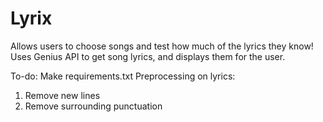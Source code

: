 # Lyrix
Allows users to choose songs and test how much of the lyrics they know! Uses Genius API to get song lyrics, and displays them for the user.

To-do:
Make requirements.txt
Preprocessing on lyrics:
1) Remove new lines
2) Remove surrounding punctuation
